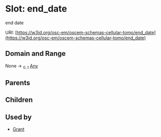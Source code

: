 
# Slot: end_date

end date

URI: [https://w3id.org/osc-em/oscem-schemas-cellular-tomo/end_date](https://w3id.org/osc-em/oscem-schemas-cellular-tomo/end_date)


## Domain and Range

None &#8594;  <sub>0..1</sub> [Any](Any.md)

## Parents


## Children


## Used by

 * [Grant](Grant.md)
